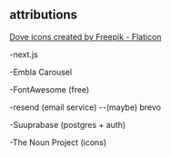 ## attributions

<a href="https://www.flaticon.com/free-icons/dove" title="dove icons">Dove icons created by Freepik - Flaticon</a>

-next.js

-Embla Carousel

-FontAwesome (free)

-resend (email service)
--(maybe) brevo

-Suuprabase (postgres + auth)

-The Noun Project (icons)
